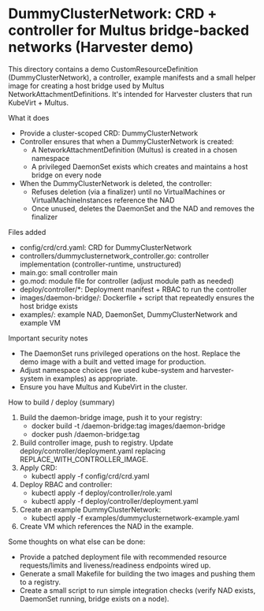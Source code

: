 # DummyClusterNetwork: CRD + controller for Multus bridge-backed networks (Harvester demo)

This directory contains a demo CustomResourceDefinition (DummyClusterNetwork), a controller, example manifests and a small helper image for creating a host bridge used by Multus NetworkAttachmentDefinitions. It's intended for Harvester clusters that run KubeVirt + Multus.

What it does
- Provide a cluster-scoped CRD: DummyClusterNetwork
- Controller ensures that when a DummyClusterNetwork is created:
  - A NetworkAttachmentDefinition (Multus) is created in a chosen namespace
  - A privileged DaemonSet exists which creates and maintains a host bridge on every node
- When the DummyClusterNetwork is deleted, the controller:
  - Refuses deletion (via a finalizer) until no VirtualMachines or VirtualMachineInstances reference the NAD
  - Once unused, deletes the DaemonSet and the NAD and removes the finalizer

Files added
- config/crd/crd.yaml: CRD for DummyClusterNetwork
- controllers/dummyclusternetwork_controller.go: controller implementation (controller-runtime, unstructured)
- main.go: small controller main
- go.mod: module file for controller (adjust module path as needed)
- deploy/controller/*: Deployment manifest + RBAC to run the controller
- images/daemon-bridge/: Dockerfile + script that repeatedly ensures the host bridge exists
- examples/: example NAD, DaemonSet, DummyClusterNetwork and example VM

Important security notes
- The DaemonSet runs privileged operations on the host. Replace the demo image with a built and vetted image for production.
- Adjust namespace choices (we used kube-system and harvester-system in examples) as appropriate.
- Ensure you have Multus and KubeVirt in the cluster.

How to build / deploy (summary)
1. Build the daemon-bridge image, push it to your registry:
   - docker build -t <registry>/daemon-bridge:tag images/daemon-bridge
   - docker push <registry>/daemon-bridge:tag
2. Build controller image, push to registry. Update deploy/controller/deployment.yaml replacing REPLACE_WITH_CONTROLLER_IMAGE.
3. Apply CRD:
   - kubectl apply -f config/crd/crd.yaml
4. Deploy RBAC and controller:
   - kubectl apply -f deploy/controller/role.yaml
   - kubectl apply -f deploy/controller/deployment.yaml
5. Create an example DummyClusterNetwork:
   - kubectl apply -f examples/dummyclusternetwork-example.yaml
6. Create VM which references the NAD in the example.

Some thoughts on what else can be done:
- Provide a patched deployment file with recommended resource requests/limits and liveness/readiness endpoints wired up.
- Generate a small Makefile for building the two images and pushing them to a registry.
- Create a small script to run simple integration checks (verify NAD exists, DaemonSet running, bridge exists on a node).

